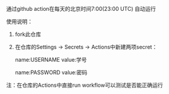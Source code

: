 通过github action在每天的北京时间7:00(23:00 UTC) 自动运行

使用说明：

  1. fork此仓库

  2. 在仓库的Settings -> Secrets -> Actions中新建两项secret：
  
      name:USERNAME  value:学号
    
      name:PASSWORD  value:密码

  注：在仓库的Actions中直接run workflow可以测试是否能正确运行
